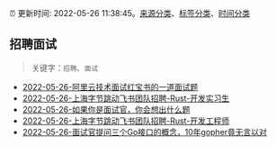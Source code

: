 :alarm_clock: 更新时间: 2022-05-26 11:38:45。[来源分类](../README.md)、[标签分类](../TAGS.md)、[时间分类](../TIMELINE.md)

## 招聘面试


> 关键字：`招聘`、`面试`



- [2022-05-26-阿里云技术面试红宝书的一道面试题](https://www.v2ex.com/t/855513) 
- [2022-05-26-上海字节跳动飞书团队招聘-Rust-开发实习生](https://www.v2ex.com/t/855485) 
- [2022-05-26-如果你是面试官，你会想出什么题](https://www.v2ex.com/t/855475) 
- [2022-05-26-上海字节跳动飞书团队招聘-Rust-开发工程师](https://www.v2ex.com/t/855474) 
- [2022-05-26-面试官提问三个Go接口的概念，10年gopher竟无言以对](https://toutiao.io/k/xn3xy8i) 